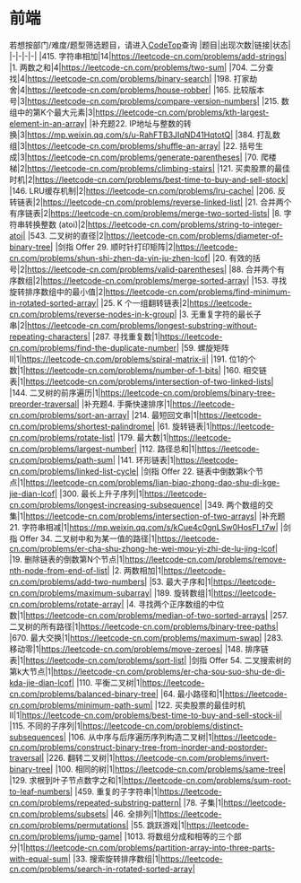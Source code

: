 # 前端
若想按部门/难度/题型筛选题目，请进入[CodeTop](https://codetop.cc)查询
|题目|出现次数|链接|状态|
|-|-|-|-|
|415. 字符串相加|14|https://leetcode-cn.com/problems/add-strings|
|1. 两数之和|4|https://leetcode-cn.com/problems/two-sum|
|704. 二分查找|4|https://leetcode-cn.com/problems/binary-search|
|198. 打家劫舍|4|https://leetcode-cn.com/problems/house-robber|
|165. 比较版本号|3|https://leetcode-cn.com/problems/compare-version-numbers|
|215. 数组中的第K个最大元素|3|https://leetcode-cn.com/problems/kth-largest-element-in-an-array|
|补充题22. IP地址与整数的转换|3|https://mp.weixin.qq.com/s/u-RahFTB3JIqND41HqtotQ|
|384. 打乱数组|3|https://leetcode-cn.com/problems/shuffle-an-array|
|22. 括号生成|3|https://leetcode-cn.com/problems/generate-parentheses|
|70. 爬楼梯|2|https://leetcode-cn.com/problems/climbing-stairs|
|121. 买卖股票的最佳时机|2|https://leetcode-cn.com/problems/best-time-to-buy-and-sell-stock|
|146. LRU缓存机制|2|https://leetcode-cn.com/problems/lru-cache|
|206. 反转链表|2|https://leetcode-cn.com/problems/reverse-linked-list|
|21. 合并两个有序链表|2|https://leetcode-cn.com/problems/merge-two-sorted-lists|
|8. 字符串转换整数 (atoi)|2|https://leetcode-cn.com/problems/string-to-integer-atoi|
|543. 二叉树的直径|2|https://leetcode-cn.com/problems/diameter-of-binary-tree|
|剑指 Offer 29. 顺时针打印矩阵|2|https://leetcode-cn.com/problems/shun-shi-zhen-da-yin-ju-zhen-lcof|
|20. 有效的括号|2|https://leetcode-cn.com/problems/valid-parentheses|
|88. 合并两个有序数组|2|https://leetcode-cn.com/problems/merge-sorted-array|
|153. 寻找旋转排序数组中的最小值|2|https://leetcode-cn.com/problems/find-minimum-in-rotated-sorted-array|
|25. K 个一组翻转链表|2|https://leetcode-cn.com/problems/reverse-nodes-in-k-group|
|3. 无重复字符的最长子串|2|https://leetcode-cn.com/problems/longest-substring-without-repeating-characters|
|287. 寻找重复数|1|https://leetcode-cn.com/problems/find-the-duplicate-number|
|59. 螺旋矩阵 II|1|https://leetcode-cn.com/problems/spiral-matrix-ii|
|191. 位1的个数|1|https://leetcode-cn.com/problems/number-of-1-bits|
|160. 相交链表|1|https://leetcode-cn.com/problems/intersection-of-two-linked-lists|
|144. 二叉树的前序遍历|1|https://leetcode-cn.com/problems/binary-tree-preorder-traversal|
|补充题4. 手撕快速排序|1|https://leetcode-cn.com/problems/sort-an-array|
|214. 最短回文串|1|https://leetcode-cn.com/problems/shortest-palindrome|
|61. 旋转链表|1|https://leetcode-cn.com/problems/rotate-list|
|179. 最大数|1|https://leetcode-cn.com/problems/largest-number|
|112. 路径总和|1|https://leetcode-cn.com/problems/path-sum|
|141. 环形链表|1|https://leetcode-cn.com/problems/linked-list-cycle|
|剑指 Offer 22. 链表中倒数第k个节点|1|https://leetcode-cn.com/problems/lian-biao-zhong-dao-shu-di-kge-jie-dian-lcof|
|300. 最长上升子序列|1|https://leetcode-cn.com/problems/longest-increasing-subsequence|
|349. 两个数组的交集|1|https://leetcode-cn.com/problems/intersection-of-two-arrays|
|补充题21. 字符串相减|1|https://mp.weixin.qq.com/s/kCue4c0gnLSw0HosFl_t7w|
|剑指 Offer 34. 二叉树中和为某一值的路径|1|https://leetcode-cn.com/problems/er-cha-shu-zhong-he-wei-mou-yi-zhi-de-lu-jing-lcof|
|19. 删除链表的倒数第N个节点|1|https://leetcode-cn.com/problems/remove-nth-node-from-end-of-list|
|2. 两数相加|1|https://leetcode-cn.com/problems/add-two-numbers|
|53. 最大子序和|1|https://leetcode-cn.com/problems/maximum-subarray|
|189. 旋转数组|1|https://leetcode-cn.com/problems/rotate-array|
|4. 寻找两个正序数组的中位数|1|https://leetcode-cn.com/problems/median-of-two-sorted-arrays|
|257. 二叉树的所有路径|1|https://leetcode-cn.com/problems/binary-tree-paths|
|670. 最大交换|1|https://leetcode-cn.com/problems/maximum-swap|
|283. 移动零|1|https://leetcode-cn.com/problems/move-zeroes|
|148. 排序链表|1|https://leetcode-cn.com/problems/sort-list|
|剑指 Offer 54. 二叉搜索树的第k大节点|1|https://leetcode-cn.com/problems/er-cha-sou-suo-shu-de-di-kda-jie-dian-lcof|
|110. 平衡二叉树|1|https://leetcode-cn.com/problems/balanced-binary-tree|
|64. 最小路径和|1|https://leetcode-cn.com/problems/minimum-path-sum|
|122. 买卖股票的最佳时机 II|1|https://leetcode-cn.com/problems/best-time-to-buy-and-sell-stock-ii|
|115. 不同的子序列|1|https://leetcode-cn.com/problems/distinct-subsequences|
|106. 从中序与后序遍历序列构造二叉树|1|https://leetcode-cn.com/problems/construct-binary-tree-from-inorder-and-postorder-traversal|
|226. 翻转二叉树|1|https://leetcode-cn.com/problems/invert-binary-tree|
|100. 相同的树|1|https://leetcode-cn.com/problems/same-tree|
|129. 求根到叶子节点数字之和|1|https://leetcode-cn.com/problems/sum-root-to-leaf-numbers|
|459. 重复的子字符串|1|https://leetcode-cn.com/problems/repeated-substring-pattern|
|78. 子集|1|https://leetcode-cn.com/problems/subsets|
|46. 全排列|1|https://leetcode-cn.com/problems/permutations|
|55. 跳跃游戏|1|https://leetcode-cn.com/problems/jump-game|
|1013. 将数组分成和相等的三个部分|1|https://leetcode-cn.com/problems/partition-array-into-three-parts-with-equal-sum|
|33. 搜索旋转排序数组|1|https://leetcode-cn.com/problems/search-in-rotated-sorted-array|
